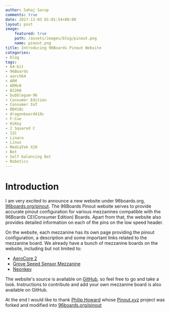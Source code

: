 ```yaml
---
author: Sahaj Sarup
comments: true
date: 2017-11-03 01:01:54+00:00
layout: post
image:
    featured: true
    path: /assets/images/blog/pinout.png
    name: pinout.png
title: Introducing 96Boards Pinout Website
categories:
- blog
tags:
- 64-bit
- 96Boards
- aarch64
- ARM
- ARMv8
- B2260
- bubblegum-96
- Consumer Edition
- Consumer IoT
- DB410c
- dragonboard410c
- F-Cue
- HiKey
- I Squared C
- I2C
- Linaro
- Linux
- MediaTek X20
- Bot
- Self balancing Bot
- Robotics
---
```


# **Introduction**

I am very excited to announce a new website under 96boards.org, [96boards.org/pinout](https://www.96boards.org/pinout/). The 96Boards Pinout website serves to provide accurate pinout configuration for various mezzanines compatible with the 96Boards CE(Consumer Edition) Boards. Apart from that, the website also provides detailed information on each of the pins on the low speed header.

On the website, each mezzanine has its own page providing the pinout configuration, a description and some important links related to the mezzanine board. We already have a bunch of mezzanine boards on the website, including but not limited to:
 - [AeroCore 2](https://www.96boards.org/pinout/aerocore2.html)
 - [Grove Seeed Sensor Mezzanine](https://www.96boards.org/pinout/grove_seeed_sensor_mezzanine.html)
 - [Neonkey](https://www.96boards.org/pinout/neonkey_mezzanine.html)

The website's source is available on [GitHub](https://github.com/96boards/pinout), so feel free to go and take a look. Instructions to contribute and add your own mezzanine board is also available on GitHub.

At the end I would like to thank [Philip Howard](https://github.com/Gadgetoid) whose [Pinout.xyz](https://github.com/Gadgetoid/Pinout.xyz) project was forked and modified into [96boards.org/pinout](https://www.96boards.org/pinout/)
